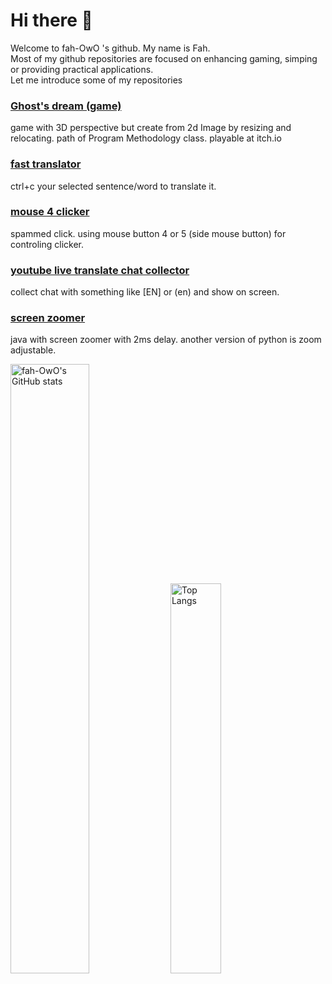 # Hi there 👋
Welcome to fah-OwO 's github. My name is Fah.\
Most of my github repositories are focused on enhancing gaming, simping or providing practical applications.\
Let me introduce some of my repositories

### [Ghost's dream (game)](https://github.com/fah-OwO/Ghost-s-dream)
game with 3D perspective but create from 2d Image by resizing and relocating. path of Program Methodology class. playable at itch.io
### [fast translator](https://github.com/fah-OwO/realtime-auto-translate-using-clipboard)
ctrl+c your selected sentence/word to translate it.
### [mouse 4 clicker](https://github.com/fah-OwO/mouse4_clicker)
spammed click. using mouse button 4 or 5 (side mouse button) for controling clicker. 
### [youtube live translate chat collector](https://github.com/fah-OwO/youtube-live-translate-chat-collector)
collect chat with something like [EN] or (en) and show on screen.
### [screen zoomer](https://github.com/fah-OwO/Screen-zoomer-using-python-with-adjustable)
java with screen zoomer with 2ms delay. another version of python is zoom adjustable.

<!-- ### Stats -->
<img width="50%" src="https://github-readme-stats.vercel.app/api?username=fah-OwO&hide=contribs,prs,issues&theme=prussian&bg_color=0d1117&show_icons=true&hide_border=true&include_all_commits=true)" alt="fah-OwO's GitHub stats"></img>
<img width="40%" src="https://github-readme-stats.vercel.app/api/top-langs/?username=fah-OwO&layout=compact&theme=prussian&bg_color=0d1117&show_icons=true&hide_border=true&custom_title=Most%20Used%20Languages%20Over%20All" alt="Top Langs"></img><!-- ### Most Used Languages Exclude 1 repo ([Ghost-s-dream](https://github.com/fah-OwO/Ghost-s-dream)) -->
<!-- [![Top Langs](https://github-readme-stats.vercel.app/api/top-langs/?username=fah-OwO&layout=compact&theme=prussian&bg_color=0d1117&show_icons=true&hide_border=true&exclude_repo=Ghost-s-dream&custom_title=Most%20Used%20Exclude%20Ghost-s-dream)](https://github.com/fah-OwO/Ghost-s-dream) -->
<!--
**fah-OwO/fah-OwO** is a ✨ _special_ ✨ repository because its `README.md` (this file) appears on your GitHub profile.

Here are some ideas to get you started:

- 🔭 I’m currently working on ...
- 🌱 I’m currently learning ...
- 👯 I’m looking to collaborate on ...
- 🤔 I’m looking for help with ...
- 💬 Ask me about ...
- 📫 How to reach me: ...
- 😄 Pronouns: ...
- ⚡ Fun fact: ...
-->
